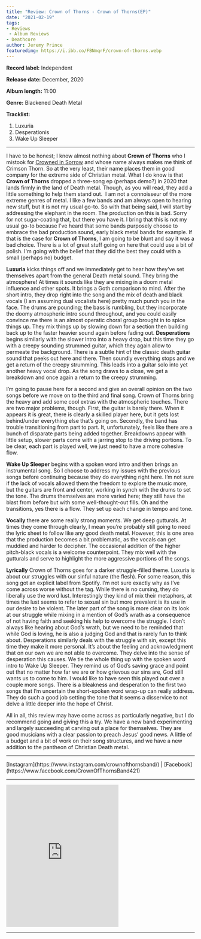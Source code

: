 ```yaml
---
title: "Review: Crown of Thorns - Crown of Thorns(EP)"
date: "2021-02-19"
tags:
- Reviews
 - Album Reviews
- Deathcore
author: Jeremy Prince  
featuredimg: https://i.ibb.co/FBNmqrF/crown-of-thorns.webp
---
```


**Record label:** Independent

**Release date:** December, 2020

**Album length:** 11:00 

**Genre:** Blackened Death Metal

**Tracklist:**

1. Luxuria
2. Desperationis
3. Wake Up Sleeper

<hr>

I have to be honest; I know almost nothing about **Crown of Thorns** who I mistook for [Crowned in Sorrow](https://crownedinsorrow.bandcamp.com/album/in-memoriam) and whose name always makes me think of Crimson Thorn. So at the very least, their name places them in good company for the extreme side of Christian metal. What I do know is that **Crown of Thorns** dropped a three-song ep (perhaps demo?) in 2020 that lands firmly in the land of Death metal. Though, as you will read, they add a little something to help them stand out.
​
I am not a connoisseur of the more extreme genres of metal. I like a few bands and am always open to hearing new stuff, but it is not my usual go-to. So with that being said, I will start by addressing the elephant in the room. The production on this is bad. Sorry for not sugar-coating that, but there you have it. I bring that this is not my usual go-to because I’ve heard that some bands purposely choose to embrace the bad production sound, early black metal bands for example. If that is the case for **Crown of Thorns**, I am going to be blunt and say it was a bad choice. There is a lot of great stuff going on here that could use a bit of polish. I'm going with the belief that they did the best they could with a small (perhaps no) budget.

**Luxuria** kicks things off and we immediately get to hear how they’ve set themselves apart from the general Death metal sound. They bring the atmosphere! At times it sounds like they are mixing in a doom metal influence and other spots. It brings a Goth comparison to mind. After the short intro, they drop right into the song and the mix of death and black vocals (I am assuming dual vocalists here) pretty much punch you in the face. The drums are pounding; the bass is rumbling, but they incorporate the doomy atmospheric intro sound throughout, and you could easily convince me there is an almost operatic choral group brought in to spice things up. They mix things up by slowing down for a section then building back up to the faster heavier sound again before fading out. 
**Desperations** begins similarly with the slower intro into a heavy drop, but this time they go with a creepy sounding strummed guitar, which they again allow to permeate the background. There is a subtle hint of the classic death guitar sound that peeks out here and there. Then soundly everything stops and we get a return of the creepy strumming. This leads into a guitar solo into yet another heavy vocal drop. As the song draws to a close, we get a breakdown and once again a return to the creepy strumming. 

I’m going to pause here for a second and give an overall opinion on the two songs before we move on to the third and final song. Crown of Thorns bring the heavy and add some cool extras with the atmospheric touches. There are two major problems, though. First, the guitar is barely there. When it appears it is great, there is clearly a skilled player here, but it gets lost behind/under everything else that’s going on. Secondly, the band has trouble transitioning from part to part. It, unfortunately, feels like there are a bunch of disparate parts being added together. Breakdowns appear with little setup, slower parts come with a jarring stop to the driving portions. To be clear, each part is played well, we just need to have a more cohesive flow.

**Wake Up Sleeper** begins with a spoken word intro and then brings an instrumental song. So I choose to address my issues with the previous songs before continuing because they do everything right here. I’m not sure if the lack of vocals allowed them the freedom to explore the music more, but the guitars are front and center, working in synch with the drums to set the tone. The drums themselves are more varied here; they still have the blast from before but with some well-thought-out fills. Oh and the transitions, yes there is a flow. They set up each change in tempo and tone. 

**Vocally** there are some really strong moments. We get deep gutturals. At times they come through clearly, I mean you’re probably still going to need the lyric sheet to follow like any good death metal. However, this is one area that the production becomes a bit problematic, as the vocals can get muddied and harder to decipher. The occasional addition of the higher pitch-black vocals is a welcome counterpoint. They mix well with the gutturals and serve to highlight the more aggressive portions of the songs.

**Lyrically** Crown of Thorns goes for a darker struggle-filled theme. Luxuria is about our struggles with our sinful nature (the flesh). For some reason, this song got an explicit label from Spotify. I’m not sure exactly why as I’ve come across worse without the tag. While there is no cursing, they do liberally use the word lust. Interestingly they kind of mix their metaphors, at times the lust seems to refer to sexual sin but more prevalent is its use in our desire to be violent. The later part of the song is more clear on its look at our struggle while mixing in a mention of God’s wrath as a consequence of not having faith and seeking his help to overcome the struggle. I don’t always like hearing about God’s wrath, but we need to be reminded that while God is loving, he is also a judging God and that is rarely fun to think about. Desperations similarly deals with the struggle with sin, except this time they make it more personal. It’s about the feeling and acknowledgment that on our own we are not able to overcome. They delve into the sense of desperation this causes. We tie the whole thing up with the spoken word intro to Wake Up Sleeper. They remind us of God’s saving grace and point out that no matter how far we are or how grievous our sins are, God still wants us to come to him. I would like to have seen this played out over a couple more songs. There is a bleakness and desperation to the first two songs that I’m uncertain the short-spoken word wrap-up can really address. They do such a good job setting the tone that it seems a disservice to not delve a little deeper into the hope of Christ.

All in all, this review may have come across as particularly negative, but I do recommend going and giving this a try. We have a new band experimenting and largely succeeding at carving out a place for themselves. They are good musicians with a clear passion to preach Jesus’ good news. A little of a budget and a bit of work on their song structures, and we have a new addition to the pantheon of Christian Death metal.

<hr>
[Instagram](https://www.instagram.com/crownofthornsband/) | [Facebook](https://www.facebook.com/CrownOfThornsBand421)

<hr>

<iframe src="https://open.spotify.com/embed/album/79LhfP2YP79tmrjtEWs58U" width="300" height="380" frameborder="0" allowtransparency="true" allow="encrypted-media"></iframe>

<hr>